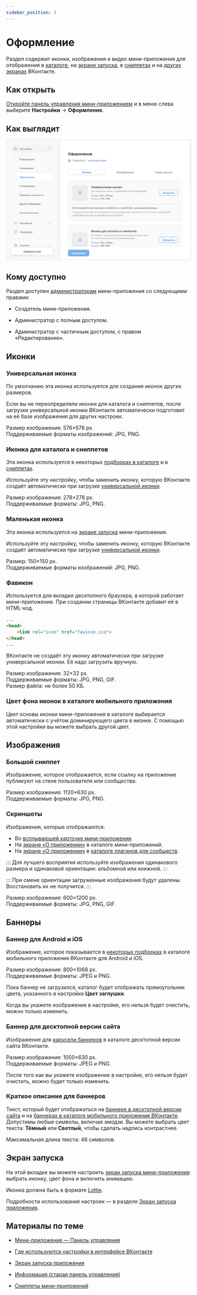 ```yaml
---
sidebar_position: 3
---
```


# Оформление

Раздел содержит иконки, изображения и видео мини-приложения для отображения в [каталоге](mini-apps/settings/design-examples#Каталог%20мини-приложений), на [экране запуска](mini-apps/settings/design-examples#Экран%20запуска), в [сниппетах](mini-apps/settings/design-examples#Сниппеты%20в%20сообщениях) и на [других экранах](mini-apps/settings/design-examples) ВКонтакте.

## Как открыть

[Откройте панель управления мини-приложением](mini-apps/settings/overview) и в меню слева выберите **Настройки**&nbsp;&rarr; **Оформление**.

## Как выглядит

<!-- exclusions/_assetsmini-apps/settings/general/design-page.webp -->
![alt=Внешний вид раздела «Настройки | Оформление»;title=Внешний вид раздела «Настройки | Оформление»](../_assets/design.jpg)

<!-- Настройки сгруппированы по вкладкам:

* [Иконки](#Иконки)

* [Изображения](#Изображения)

* [Баннеры](#Баннеры)

* [Экран запуска](#Экран%20запуска) -->

## Кому доступно

Раздел доступен [администраторам](mini-apps/settings/managers) мини-приложения со следующими правами:

* Создатель мини-приложения.

* Администратор с полным доступом.

* Администратор с частичным доступом, с правом «Редактирование».

## Иконки

### Универсальная иконка

По умолчанию эта иконка используется для создания иконок других размеров.

Если вы не переопределяли иконки для каталога и сниппетов, после загрузки универсальной иконки ВКонтакте автоматически подготовит на её базе изображения для других настроек.

Размер изображения: 576&times;576 px.    
Поддерживаемые форматы изображений: JPG, PNG.

### Иконка для каталога и сниппетов

Эта иконка используется в некоторых [подборках в каталоге](mini-apps/settings/design-examples#Каталог%20мини-приложений) и в [сниппетах](mini-apps/settings/design-examples#Сниппеты%20в%20сообщениях).

Используйте эту настройку, чтобы заменить иконку, которую ВКонтакте создаёт автоматически при загрузке [универсальной иконки](#Универсальная%20иконка).

Размер изображения: 278&times;278 px.    
Поддерживаемые форматы: JPG, PNG.

### Маленькая иконка

Эта иконка используется на [экране запуска](mini-apps/settings/design-examples#Экран%20запуска) мини-приложения.

Используйте эту настройку, чтобы заменить иконку, которую ВКонтакте создаёт автоматически при загрузке [универсальной иконки](#Универсальная%20иконка).

Размер: 150&times;150 px.    
Поддерживаемые форматы изображений: JPG, PNG.

### Фавикон

Используется для вкладки десктопного браузера, в которой работает мини-приложение. При создании страницы ВКонтакте добавит её в HTML-код.

```HTML
...
<head>
    <link rel="icon" href="favicon.ico">
</head>
...
```

ВКонтакте не создаёт эту иконку автоматически при загрузке универсальной иконки. Её надо загрузить вручную.

Размер изображения: 32&times;32 px.    
Поддерживаемые форматы: JPG, PNG, GIF.    
Размер файла: не более 50 КБ.

### Цвет фона иконок в каталоге мобильного приложения

Цвет основы иконки мини-приложения в каталоге выбирается автоматически с учётом доминирующего цвета в иконке.
С помощью этой настройки вы можете выбрать другой цвет.

## Изображения

### Большой сниппет

Изображение, которое отображается, если ссылку на приложение публикуют на стене пользователя или сообщества.

Размер изображения: 1120&times;630&nbsp;px.    
Поддерживаемые форматы: JPG, PNG.

<!--exclusions/_assetsmini-apps/settings/general/design/big-snippet.png

![alt=Пример отображения большого сниппета на стене;title=Пример отображения большого сниппета на стене](6d4de31697ccc0e4bc62dc54b9f89bd0c127da1f643cb3b10fe480ee "6994216267805540128")
-->
### Скриншоты

Изображения, которые отображаются:
* Во [всплывающей карточке мини-приложения](mini-apps/settings/design-examples#Карточка%20мини-приложения).
* На [экране «О приложении»](mini-apps/settings/design-examples#Экран%20«О%20приложении») в каталоге мини-приложений.
* На [экране «О приложении»](mini-apps/settings/design-examples#Экран%20«О%20приложении»%20в%20каталоге%20плагинов%20для%20сообществ) в [каталоге плагинов для сообществ](https://vk.com/community_apps).

:::
Для лучшего восприятия используйте изображения одинакового размера и одинаковой ориентации: альбомной или книжной.
:::

:::
При смене ориентации загруженные изображения будут удалены. Восстановить их не получится.
:::

Размер изображения: 600&times;1200&nbsp;px.    
Поддерживаемые форматы: JPG, PNG, GIF.

## Баннеры

### Баннер для Android и iOS

Изображение, которое показывается в [некоторых подборках](mini-apps/settings/design-examples#Подборки%20в%20каталоге%20в%20мобильном%20приложении) в каталоге мобильного приложения ВКонтакте для Android и iOS.

Размер изображения: 800&times;1068 px.    
Поддерживаемые форматы: JPEG и PNG.

Пока баннер не загрузился, каталог будет отображать прямоугольник цвета, указанного в настройке **Цвет заглушки**.

Когда вы укажете изображение в настройке, его нельзя будет очистить, можно только изменить.

### Баннер для десктопной версии сайта

Изображение для [карусели баннеров](mini-apps/settings/design-examples#Подборки%20в%20каталоге%20в%20десктопной%20версии%20сайта) в каталоге десктопной версии сайта ВКонтакте.

Размер изображения: 1050&times;630 px.    
Поддерживаемые форматы: JPEG и PNG.

После того как вы укажете изображение в настройке, его нельзя будет очистить, можно будет только изменить.

### Краткое описание для баннеров

Текст, который будет отображаться на [баннере в десктопной версии сайта](mini-apps/settings/design-examples#Подборки%20в%20каталоге%20в%20десктопной%20версии%20сайта) и на [баннерах в каталоге мобильного приложения ВКонтакте](mini-apps/settings/design-examples#Подборки%20в%20каталоге%20в%20мобильном%20приложении). Допустимы любые символы, включая эмодзи. Вы можете выбрать цвет текста: **Тёмный** или **Светлый**, чтобы сделать надпись контрастнее.

Максимальная длина текста: 48 символов.

## Экран запуска

На этой вкладке вы можете настроить [экран запуска мини-приложения](mini-apps/settings/design-examples#Экран%20запуска): выбрать иконку, цвет фона и включить анимацию.

Иконка должна быть в формате [Lottie](https://lottiefiles.com/featured-free-animations).

Подробности использования настроек — в разделе [Экран запуска приложения](mini-apps/development/lottie).

## Материалы по теме

* [Мини-приложения — Панель управления](mini-apps/settings/overview)

* [Где используются настройки в интерфейсе ВКонтакте](mini-apps/settings/design-examples)

* [Экран запуска приложения](mini-apps/development/lottie)

* [Информация (старая панель управления)](mini-apps/management/information)

* [Сниппеты мини-приложений](mini-apps/development/snippets)
